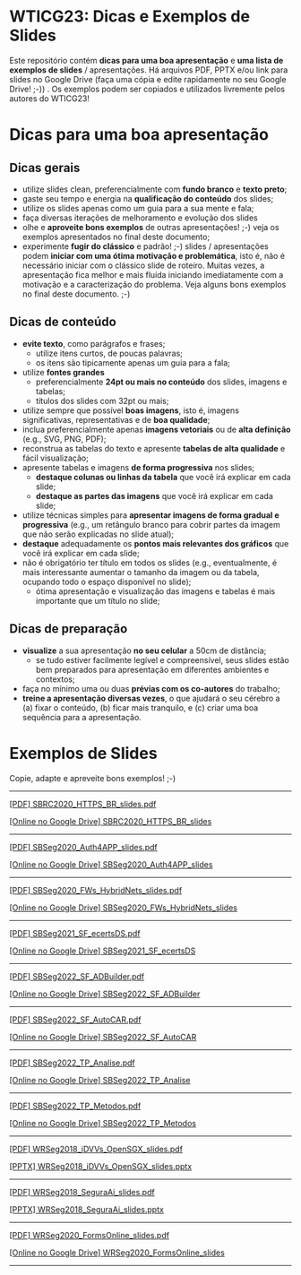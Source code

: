 # WTICG23: Dicas e Exemplos de Slides

Este repositório contém **dicas para uma boa apresentação** e **uma lista de exemplos de slides** / apresentações. Há arquivos PDF, PPTX e/ou link para slides no Google Drive (faça uma cópia e edite rapidamente no seu Google Drive! ;-))
. Os exemplos podem ser copiados e utilizados livremente pelos autores do WTICG23!

# Dicas para uma **boa apresentação**

## Dicas gerais 

- utilize slides clean, preferencialmente com **fundo branco** e **texto preto**;
- gaste seu tempo e energia na **qualificação do conteúdo** dos slides;
- utilize os slides apenas como um guia para a sua mente e fala;
- faça diversas iterações de melhoramento e evolução dos slides
- olhe e **aproveite bons exemplos** de outras apresentações! ;-) veja os exemplos apresentados no final deste documento;
- experimente **fugir do clássico** e padrão! ;-) slides / apresentações podem **iniciar com uma ótima motivação e problemática**, isto é, não é necessário iniciar com o clássico slide de roteiro. Muitas vezes, a apresentação fica melhor e mais fluída iniciando imediatamente com a motivação e a caracterização do problema. Veja alguns bons exemplos no final deste documento. ;-)

## Dicas de conteúdo
- **evite texto**, como parágrafos e frases;
    - utilize itens curtos, de poucas palavras;
    - os itens são tipicamente apenas um guia para a fala;
- utilize **fontes grandes** 
    - preferencialmente **24pt ou mais no conteúdo** dos slides, imagens e tabelas;
    - títulos dos slides com 32pt ou mais; 
- utilize sempre que possível **boas imagens**, isto é, imagens significativas, representativas e de **boa qualidade**;
- inclua preferencialmente apenas **imagens vetoriais** ou de **alta definição** (e.g., SVG, PNG, PDF);
- reconstrua as tabelas do texto e apresente **tabelas de alta qualidade** e fácil visualização;
- apresente tabelas e imagens **de forma progressiva** nos slides;<br>
    - **destaque colunas ou linhas da tabela** que você irá explicar em cada slide;<br>
    - **destaque as partes das imagens** que você irá explicar em cada slide;
- utilize técnicas simples para **apresentar imagens de forma gradual e progressiva** (e.g., um retângulo branco para cobrir partes da imagem que não serão explicadas no slide atual);
- **destaque** adequadamente os **pontos mais relevantes dos gráficos** que você irá explicar em cada slide;
- não é obrigatório ter título em todos os slides (e.g., eventualmente, é mais interessante aumentar o tamanho da imagem ou da tabela, ocupando todo o espaço disponível no slide);
    - ótima apresentação e visualização das imagens e tabelas é mais importante que um título no slide;

## Dicas de preparação
- **visualize** a sua apresentação **no seu celular** a 50cm de distância;
    - se tudo estiver facilmente legível e compreensível, seus slides estão bem preparados para apresentação em diferentes ambientes e contextos;
- faça no mínimo uma ou duas **prévias com os co-autores** do trabalho;
- **treine a apresentação diversas vezes**, o que ajudará o seu cérebro a (a) fixar o conteúdo, (b) ficar mais tranquilo, e (c) criar uma boa sequência para a apresentação.

# Exemplos de Slides 

Copie, adapte e apreveite bons exemplos! ;-)

-----------------------------------------------------------------------

[[PDF] SBRC2020_HTTPS_BR_slides.pdf](https://github.com/WTICG23/slides/blob/main/arquivos/SBRC2020_HTTPS_BR_slides.pdf)

[[Online no Google Drive] SBRC2020_HTTPS_BR_slides](https://docs.google.com/presentation/d/1QsYGWj9HR1miHT3XRNZ_pjNl_Q1257fx0LaQ-Dyk0Bk/edit?usp=sharing)<br>

-----------------------------------------------------------------------

[[PDF] SBSeg2020_Auth4APP_slides.pdf](https://github.com/WTICG23/slides/blob/main/arquivos/SBSeg2020_Auth4APP_slides.pdf)

[[Online no Google Drive] SBSeg2020_Auth4APP_slides](https://drive.google.com/file/d/1d32Jal4zjLmJglst2znS0rTuBufR_nJt/view?usp=sharing)<br>

-----------------------------------------------------------------------

[[PDF] SBSeg2020_FWs_HybridNets_slides.pdf](https://github.com/WTICG23/slides/blob/main/arquivos/SBSeg2020_FWs_HybridNets_slides.pdf)

[[Online no Google Drive] SBSeg2020_FWs_HybridNets_slides](https://docs.google.com/presentation/d/1qXmlus5LtvkL48yM10gfp5nBcI1UKTLtNU0g5CRs6vk/edit?usp=sharing)<br>

-----------------------------------------------------------------------

[[PDF] SBSeg2021_SF_ecertsDS.pdf](https://github.com/WTICG23/slides/blob/main/arquivos/SBSeg2021_SF_ecertsDS.pdf)

[[Online no Google Drive] SBSeg2021_SF_ecertsDS](https://docs.google.com/presentation/d/1EYEdM7CZavGVWTYAS0TV5I4wTcNlMpRftsVZHQWgtNs/edit?usp=sharing)<br>

-----------------------------------------------------------------------

[[PDF] SBSeg2022_SF_ADBuilder.pdf](https://github.com/WTICG23/slides/blob/main/arquivos/SBSeg2022_SF_ADBuilder.pdf)

[[Online no Google Drive] SBSeg2022_SF_ADBuilder](https://docs.google.com/presentation/d/1zDwdvganX90b1WLKP2Ha3-PdlluiqGFsSnjhFwd7Vr4/edit?usp=sharing)<br>

-----------------------------------------------------------------------

[[PDF] SBSeg2022_SF_AutoCAR.pdf](https://github.com/WTICG23/slides/blob/main/arquivos/SBSeg2022_SF_AutoCAR.pdf)

[[Online no Google Drive] SBSeg2022_SF_AutoCAR](https://docs.google.com/presentation/d/19Q9aBPOXM51QGbrqX79atsTtMR_5IVL6ieqcILV4qYI/edit?usp=sharing)<br>

-----------------------------------------------------------------------

[[PDF] SBSeg2022_TP_Analise.pdf](https://github.com/WTICG23/slides/blob/main/arquivos/SBSeg2022_TP_Analise.pdf)

[[Online no Google Drive] SBSeg2022_TP_Analise](https://docs.google.com/presentation/d/1A03ZglUNrEnUkuMtAV8GdFkuLvN888b6kYubeH1nqBk/edit?usp=sharing)<br>

-----------------------------------------------------------------------

[[PDF] SBSeg2022_TP_Metodos.pdf](https://github.com/WTICG23/slides/blob/main/arquivos/SBSeg2022_TP_Metodos.pdf)

[[Online no Google Drive] SBSeg2022_TP_Metodos](https://docs.google.com/presentation/d/1pKAk12QZ1jjD8JzGmiyjJ4oXFR4K4wBQgt8YzV6107Y/edit?usp=sharing)<br>

-----------------------------------------------------------------------

[[PDF] WRSeg2018_iDVVs_OpenSGX_slides.pdf](https://github.com/WTICG23/slides/blob/main/arquivos/WRSeg2018_iDVVs_OpenSGX_slides.pdf)

[[PPTX] WRSeg2018_iDVVs_OpenSGX_slides.pptx](https://github.com/WTICG23/slides/blob/main/arquivos/WRSeg2018_iDVVs_OpenSGX_slides.pptx)

-----------------------------------------------------------------------

[[PDF] WRSeg2018_SeguraAi_slides.pdf](https://github.com/WTICG23/slides/blob/main/arquivos/WRSeg2018_SeguraAi_slides.pdf)

[[PPTX] WRSeg2018_SeguraAi_slides.pptx](https://github.com/WTICG23/slides/blob/main/arquivos/WRSeg2018_SeguraAi_slides.pptx)

-----------------------------------------------------------------------

[[PDF] WRSeg2020_FormsOnline_slides.pdf](https://github.com/WTICG23/slides/blob/main/arquivos/WRSeg2020_FormsOnline_slides.pdf)

[[Online no Google Drive] WRSeg2020_FormsOnline_slides](https://docs.google.com/presentation/d/1vbsQhfqhoV0Wxrv-GUbzCRb5S3C0GffBuLgi9DI7-WQ/edit?usp=sharing)<br>

-----------------------------------------------------------------------

